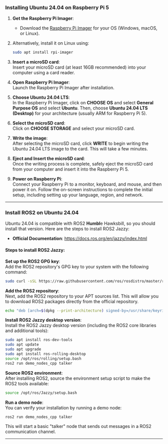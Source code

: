 ### Installing Ubuntu 24.04 on Raspberry Pi 5  

1. **Get the Raspberry Pi Imager**:  
   - Download the [Raspberry Pi Imager](https://www.raspberrypi.org/software/) for your OS (Windows, macOS, or Linux).
     
2. Alternatively, install it on Linux using:  
     ```bash
     sudo apt install rpi-imager
     ```

3. **Insert a microSD card**:  
   Insert your microSD card (at least 16GB recommended) into your computer using a card reader.

4. **Open Raspberry Pi Imager**:  
   Launch the Raspberry Pi Imager after installation.

5. **Choose Ubuntu 24.04 LTS**:  
   In the Raspberry Pi Imager, click on **CHOOSE OS** and select **General Purpose OS** and select **Ubuntu**. Then, choose **Ubuntu 24.04 LTS (Desktop)** for your architecture (usually ARM for Raspberry Pi 5).

6. **Select the microSD card**:  
   Click on **CHOOSE STORAGE** and select your microSD card.

7. **Write the image**:  
   After selecting the microSD card, click **WRITE** to begin writing the Ubuntu 24.04 LTS image to the card. This will take a few minutes.

8. **Eject and Insert the microSD card**:  
   Once the writing process is complete, safely eject the microSD card from your computer and insert it into the Raspberry Pi 5.

9. **Power on Raspberry Pi**:  
   Connect your Raspberry Pi to a monitor, keyboard, and mouse, and then power it on. Follow the on-screen instructions to complete the initial setup, including setting up your language, region, and network.

---

### Install ROS2 on Ubuntu 24.04

Ubuntu 24.04 is compatible with ROS2 **Humbl**e Hawksbill, so you should install that version. Here are the steps to install ROS2 Jazzy:

- **Official Documentation**: https://docs.ros.org/en/jazzy/index.html

#### Steps to install ROS2 Jazzy:

**Set up the ROS2 GPG key**:  
   Add the ROS2 repository's GPG key to your system with the following command:

   ```bash
   sudo curl -sSL https://raw.githubusercontent.com/ros/rosdistro/master/ros.key -o /usr/share/keyrings/ros-archive-keyring.gpg
   ```

**Add the ROS2 repository**:  
   Next, add the ROS2 repository to your APT sources list. This will allow you to download ROS2 packages directly from the official repository.

   ```bash
   echo "deb [arch=$(dpkg --print-architecture) signed-by=/usr/share/keyrings/ros-archive-keyring.gpg] http://packages.ros.org/ros2/ubuntu $(. /etc/os-release && echo $UBUNTU_CODENAME) main" | sudo tee /etc/apt/sources.list.d/ros2.list > /dev/null
   ```

**Install ROS2 Jazzy desktop version**:  
   Install the ROS2 Jazzy desktop version (including the ROS2 core libraries and additional tools):

   ```bash
   sudo apt install ros-dev-tools
   sudo apt update
   sudo apt upgrade
   sudo apt install ros-rolling-desktop
   source /opt/ros/rolling/setup.bash
   ros2 run demo_nodes_cpp talker
   ```

**Source ROS2 environment**:  
   After installing ROS2, source the environment setup script to make the ROS2 tools available:

   ```bash
   source /opt/ros/Jazzy/setup.bash
   ```

**Run a demo node**:  
   You can verify your installation by running a demo node:

   ```bash
   ros2 run demo_nodes_cpp talker
   ```

This will start a basic "talker" node that sends out messages in a ROS2 communication channel.

---

